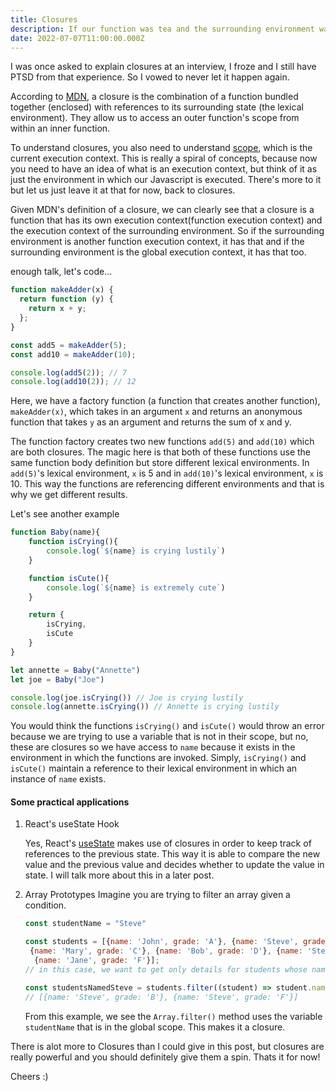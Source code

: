 ```yaml
---
title: Closures  
description: If our function was tea and the surrounding environment was a cup - then the entire "cup of tea" is a Closure. The difference is that Closures are not every developer's "cup of tea".
date: 2022-07-07T11:00:00.000Z
---
```


I was once asked to explain closures at an interview, I froze and I still have PTSD from that experience. So I vowed to never let it happen again.

According to [MDN](https://developer.mozilla.org/en-US/docs/Web/JavaScript/Closures), a closure is the combination of a function bundled together (enclosed) with references to its surrounding state (the lexical environment). They allow us to access an outer function's scope from within an inner function.

To understand closures, you also need to understand [scope](https://developer.mozilla.org/en-US/docs/Glossary/Scope), which is the current execution context. This is really a spiral of concepts, because now you need to have an idea of what is an execution context, but think of it as just the environment in which our Javascript is executed. There's more to it but let us just leave it at that for now, back to closures.

Given MDN's definition of a closure, we can clearly see that a closure is a function that has its own execution context(function execution context) and the execution context of the surrounding environment. So if the surrounding environment is another function execution context, it has that and if the surrounding environment is the global execution context, it has that too.

enough talk, let's code...

```js
function makeAdder(x) {
  return function (y) {
    return x + y;
  };
}

const add5 = makeAdder(5);
const add10 = makeAdder(10);

console.log(add5(2)); // 7
console.log(add10(2)); // 12

```

Here, we have a factory function (a function that creates another function), ``makeAdder(x)``, which takes in an argument ``x`` and returns an anonymous function that takes ``y`` as an argument and returns the sum of x and y.

The function factory creates two new functions ``add(5)`` and ``add(10)`` which are both closures. The magic here is that both of these functions use the same function body definition but store different lexical environments. In ``add(5)``'s lexical environment, ``x`` is 5 and in ``add(10)``'s lexical environment, ``x`` is 10. This way the functions are referencing different environments and that is why we get different results.

Let's see another example

```js
function Baby(name){
    function isCrying(){
        console.log(`${name} is crying lustily`)
    }

    function isCute(){
        console.log(`${name} is extremely cute`)
    }

    return {
        isCrying,
        isCute
    }
}

let annette = Baby("Annette")
let joe = Baby("Joe")

console.log(joe.isCrying()) // Joe is crying lustily
console.log(annette.isCrying()) // Annette is crying lustily
```

You would think the functions ``isCrying()`` and ``isCute()`` would throw an error because we are trying to use a variable that is not in their scope, but no, these are closures so we have access to ``name`` because it exists in the environment in which the functions are invoked. Simply, ``isCrying()`` and ``isCute()`` maintain a reference to their lexical environment in which an instance of ``name`` exists.

#### Some practical applications

1. React's useState Hook

    Yes, React's [useState](https://reactjs.org/docs/hooks-state.html) makes use of closures in order to keep track of references to the previous state. This way it is able to compare the new value and the previous value and decides whether to update the value in state. I will talk more about this in a later post.

2. Array Prototypes
    Imagine you are trying to filter an array given a condition.
    ```js
    const studentName = "Steve"

    const students = [{name: 'John', grade: 'A'}, {name: 'Steve', grade: 'B'},
     {name: 'Mary', grade: 'C'}, {name: 'Bob', grade: 'D'}, {name: 'Steve', grade: 'F'},
      {name: 'Jane', grade: 'F'}];
    // in this case, we want to get only details for students whose name is "Steve"

    const studentsNamedSteve = students.filter((student) => student.name === studentName); 
    // [{name: 'Steve', grade: 'B'}, {name: 'Steve', grade: 'F'}]

    ```

    From this example, we see the ``Array.filter()`` method uses the variable ``studentName`` that is in the global scope. This makes it a closure.


There is alot more to Closures than I could give in this post, but closures are really powerful and you should definitely give them a spin. Thats it for now!

Cheers :)

